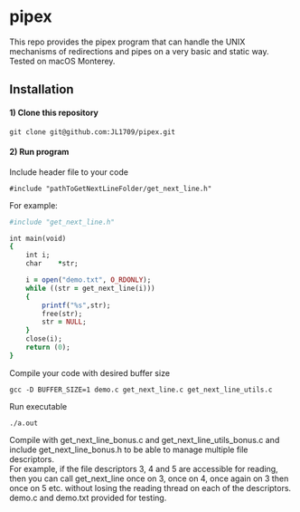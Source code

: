 # pipex

This repo provides the pipex program that can handle the UNIX mechanisms of redirections and pipes on a very basic and static way.  
Tested on macOS Monterey.

## Installation

#### 1) Clone this repository 
```
git clone git@github.com:JL1709/pipex.git
```

#### 2)  Run program
Include header file to your code
```
#include "pathToGetNextLineFolder/get_next_line.h"
```
For example:
```ruby
#include "get_next_line.h"

int	main(void)
{
	int	i;
	char	*str;

	i = open("demo.txt", O_RDONLY);
	while ((str = get_next_line(i)))
	{
		printf("%s",str);
		free(str);
		str = NULL;
	}
	close(i);
	return (0);
}
```

Compile your code with desired buffer size
```
gcc -D BUFFER_SIZE=1 demo.c get_next_line.c get_next_line_utils.c
```

Run executable
```
./a.out
```
Compile with get_next_line_bonus.c and get_next_line_utils_bonus.c and include get_next_line_bonus.h to be able to manage multiple file descriptors.  
For example, if the file descriptors 3, 4 and 5 are accessible for reading, then you can
call get_next_line once on 3, once on 4, once again on 3 then once on 5 etc. without losing the reading thread on each of the descriptors.  
demo.c and demo.txt provided for testing.
